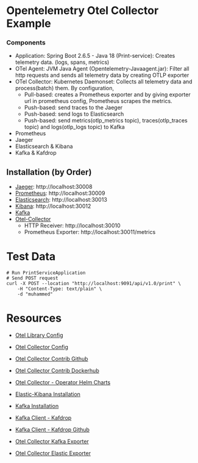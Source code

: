 
# Opentelemetry Otel Collector Example

### Components
* Application: Spring Boot 2.6.5 - Java 18 (Print-service): Creates telemetry data. (logs, spans, metrics)
* OTel Agent: JVM Java Agent (Opentelemetry-Javaagent.jar): Filter all http requests and sends all telemetry data by creating OTLP exporter
* OTel Collector: Kubernetes Daemonset: Collects all telemetry data and process(batch) them. By configuration,
  * Pull-based: creates a Prometheus exporter and by giving exporter url in prometheus config, Prometheus scrapes the metrics.
  * Push-based: send traces to the Jaeger
  * Push-based: send logs to Elasticsearch
  * Push-based: send metrics(otlp_metrics topic), traces(otlp_traces topic) and logs(otlp_logs topic) to Kafka
* Prometheus
* Jaeger
* Elasticsearch & Kibana
* Kafka & Kafdrop

## Installation (by Order)

* [Jaeger](https://github.com/muhammedsaidkaya/opentelemetry-auto-instrumentation-otel-collector--example/blob/master/j.aeger/jaeger.yaml): http://localhost:30008
* [Prometheus](https://github.com/muhammedsaidkaya/opentelemetry-auto-instrumentation-otel-collector--example/blob/master/prometheus/prometheus.yaml): http://localhost:30009
* [Elasticsearch](https://github.com/muhammedsaidkaya/opentelemetry-auto-instrumentation-otel-collector--example/blob/master/elastic-kibana/elastic.yaml): http://localhost:30013
* [Kibana](https://github.com/muhammedsaidkaya/opentelemetry-auto-instrumentation-otel-collector--example/blob/master/elastic-kibana/kibana.yaml): http://localhost:30012
* [Kafka](https://github.com/muhammedsaidkaya/opentelemetry-auto-instrumentation-otel-collector--example/blob/master/kafka/README.md)
* [Otel-Collector](https://github.com/muhammedsaidkaya/opentelemetry-auto-instrumentation-otel-collector--example/blob/master/otel/otelcollector.yaml)
    * HTTP Receiver: http://localhost:30010
    * Prometheus Exporter: http://localhost:30011/metrics

# Test Data
```
# Run PrintServiceApplication
# Send POST request
curl -X POST --location "http://localhost:9091/api/v1.0/print" \
    -H "Content-Type: text/plain" \
    -d "muhammed"
```


# Resources

* [Otel Library Config](https://opentelemetry.io/docs/instrumentation/java/automatic/agent-config/)
* [Otel Collector Config](https://opentelemetry.io/docs/collector/configuration/)
* [Otel Collector Contrib Github](https://github.com/open-telemetry/opentelemetry-collector-contrib)
* [Otel Collector Contrib Dockerhub](https://hub.docker.com/r/otel/opentelemetry-collector-contrib/tags)
* [Otel Collector - Operator Helm Charts](https://github.com/open-telemetry/opentelemetry-helm-charts/tree/main/charts/opentelemetry-operator)

* [Elastic-Kibana Installation](https://medium.com/devopsturkiye/kubernetes-elk-kurulumu-80058c812cf6)
* [Kafka Installation](https://developer.lightbend.com/docs/cloudflow/current/install/how-to-install-and-use-strimzi.html)
* [Kafka Client - Kafdrop](https://ricardo-aires.github.io/helm-charts/charts/kafdrop/)
* [Kafka Client - Kafdrop Github](https://github.com/obsidiandynamics/kafdrop)

* [Otel Collector Kafka Exporter](https://github.com/open-telemetry/opentelemetry-collector-contrib/tree/0faff4502e26af10b570a8bd80d8d98a7d0283f5/exporter/kafkaexporter)
* [Otel Collector Elastic Exporter](https://github.com/open-telemetry/opentelemetry-collector-contrib/tree/0faff4502e26af10b570a8bd80d8d98a7d0283f5/exporter/elasticsearchexporter)